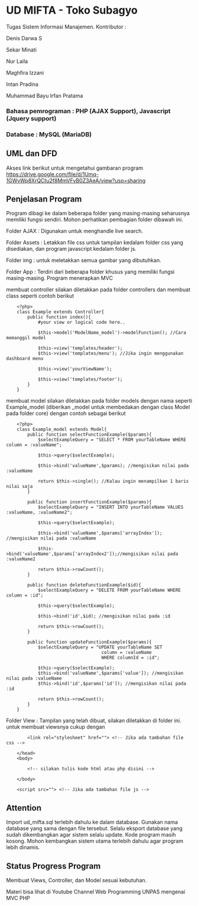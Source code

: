 # UD MIFTA - Toko Subagyo

Tugas Sistem Informasi Manajemen.
Kontributor : 

Denis Darwa S

Sekar Minati

Nur Laila

Maghfira Izzani

Intan Pradina

Muhammad Bayu Irfan Pratama

### Bahasa pemrograman : PHP (AJAX Support), Javascript (Jquery support)

### Database : MySQL (MariaDB)

## UML dan DFD
Akses link berikut untuk mengetahui gambaran program
	https://drive.google.com/file/d/1Umq-1GWvWp8XrQCtu2f8MmVFvB0Z3AeA/view?usp=sharing

## Penjelasan Program
Program dibagi ke dalam beberapa folder yang masing-masing seharusnya memiliki fungsi sendiri. Mohon perhatikan pembagian folder dibawah ini.

Folder AJAX : Digunakan untuk menghandle live search. 

Folder Assets : Letakkan file css untuk tampilan kedalam folder css yang disediakan, dan program javascript kedalam folder js. 

Folder img : untuk meletakkan semua gambar yang dibutuhkan.

Folder App : Terdiri dari beberapa folder khusus yang memiliki fungsi masing-masing. Program menerapkan MVC
	
membuat controller silakan diletakkan pada folder controllers dan membuat class seperti contoh berikut
	
		<?php>
		class Example extends Controller{
			public function index(){
				#your view or logical code here..
				
				$this->model('ModelName_model')->modelFunction(); //Cara memanggil model
				
				$this->view('templates/header');
				$this->view('templates/menu'); //Jika ingin menggunakan dashboard menu
				
				$this->view('yourViewName');
				
				$this->view('templates/footer');
			}
		}
	
membuat model silakan diletakkan pada folder models dengan nama seperti Example_model (diberikan _model untuk membedakan dengan class Model pada folder core) dengan contoh sebagai berikut

		<?php>
		class Example_model extends Model{
			public function selectFunctionExample($params){
				$selectExampleQuery = "SELECT * FROM yourTableName WHERE column = :valueName";
				
				$this->query($selectExample);
				
				$this->bind('valueName',$params); //mengisikan nilai pada :valueName
				
				return $this->single(); //Kalau ingin menampilkan 1 baris nilai saja
			}

			public function insertFunctionExample($params){
				$selectExampleQuery = "INSERT INTO yourTableName VALUES :valueName, :valueName2";
				
				$this->query($selectExample);
				
				$this->bind('valueName',$params['arrayIndex']); //mengisikan nilai pada :valueName
				
				$this->bind('valueName',$params['arrayIndex2']);//mengisikan nilai pada :valueName2

				return $this->rowCount();
			}

			public function deleteFunctionExample($id){
				$selectExampleQuery = "DELETE FROM yourTableName WHERE column = :id";
				
				$this->query($selectExample);
				
				$this->bind('id',$id); //mengisikan nilai pada :id

				return $this->rowCount();
			}

			public function updateFunctionExample($params){
				$selectExampleQuery = "UPDATE yourTableName SET 
										column = :valueName
										WHERE columnId = :id";
				
				$this->query($selectExample);
				$this->bind('valueName',$params['value']); //mengisikan nilai pada :valueName
				$this->bind('id',$params['id']); //mengisikan nilai pada :id

				return $this->rowCount();
			}
		}

Folder View : Tampilan yang telah dibuat, silakan diletakkan di folder ini.
untuk membuat viewsnya cukup dengan
		
		
			<link rel="stylesheet" href=""> <!-- Jika ada tambahan file css -->
		
		</head>
		<body>
		
			<!-- silakan tulis kode html atau php disini -->
		
		</body>
		
		<script src=""> <!-- Jika ada tambahan file js -->

## Attention
Import ud_mifta.sql terlebih dahulu ke dalam database. Gunakan nama database yang sama dengan file tersebut. Selalu eksport database yang sudah dikembangkan agar sistem selalu update.
Kode program masih kosong. Mohon kembangkan sistem utama terlebih dahulu agar program lebih dinamis.

## Status Progress Program
Membuat Views, Controller, dan Model sesuai kebutuhan.

Materi bisa lihat di Youtube Channel Web Programming UNPAS mengenai MVC PHP
